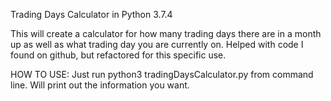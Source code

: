 Trading Days Calculator in Python 3.7.4

This will create a calculator for how many trading days there are in a month up as well as what trading day you are currently on. Helped with code I found on github, but refactored for this specific use. 


HOW TO USE:
Just run python3 tradingDaysCalculator.py from command line.
Will print out the information you want. 